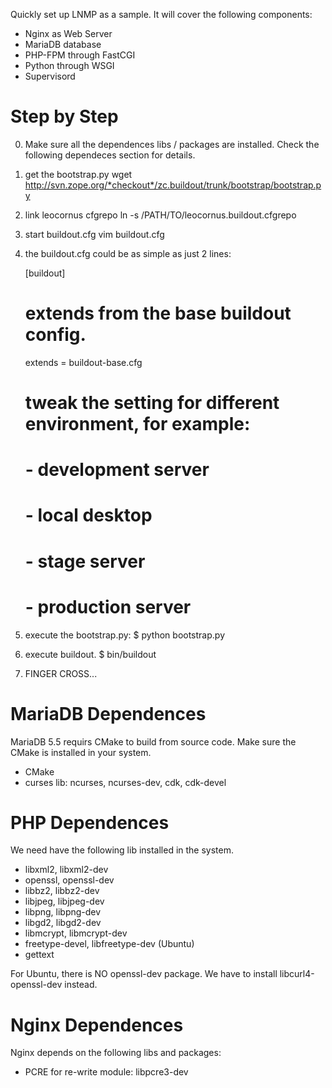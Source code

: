 Quickly set up LNMP as a sample.
It will cover the following components:

* Nginx as Web Server
* MariaDB database
* PHP-FPM through FastCGI
* Python through WSGI
* Supervisord

Step by Step
============

0. Make sure all the dependences libs / packages are installed.
   Check the following dependeces section for details.
1. get the bootstrap.py
   wget http://svn.zope.org/*checkout*/zc.buildout/trunk/bootstrap/bootstrap.py
2. link leocornus cfgrepo
   ln -s /PATH/TO/leocornus.buildout.cfgrepo
3. start buildout.cfg
   vim buildout.cfg
4. the buildout.cfg could be as simple as just 2 lines:

   [buildout]
   # extends from the base buildout config.
   extends = buildout-base.cfg
   
   # tweak the setting for different environment, for example:
   # - development server
   # - local desktop
   # - stage server
   # - production server

5. execute the bootstrap.py:
   $ python bootstrap.py
6. execute buildout.
   $ bin/buildout
7. FINGER CROSS...

MariaDB Dependences
===================

MariaDB 5.5 requirs CMake to build from source code.
Make sure the CMake is installed in your system.

* CMake
* curses lib: ncurses, ncurses-dev, cdk, cdk-devel
 
PHP Dependences
===============

We need have the following lib installed in the system.

* libxml2, libxml2-dev
* openssl, openssl-dev
* libbz2, libbz2-dev
* libjpeg, libjpeg-dev
* libpng, libpng-dev
* libgd2, libgd2-dev
* libmcrypt, libmcrypt-dev
* freetype-devel, libfreetype-dev (Ubuntu)
* gettext

For Ubuntu, there is NO openssl-dev package.
We have to install libcurl4-openssl-dev instead.

Nginx Dependences
=================

Nginx depends on the following libs and packages:

* PCRE for re-write module: libpcre3-dev
